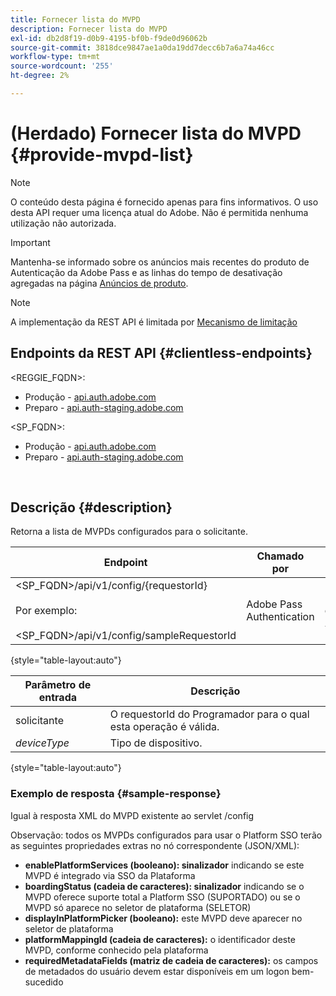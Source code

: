 ```yaml
---
title: Fornecer lista do MVPD
description: Fornecer lista do MVPD
exl-id: db2d8f19-d0b9-4195-bf0b-f9de0d96062b
source-git-commit: 3818dce9847ae1a0da19dd7decc6b7a6a74a46cc
workflow-type: tm+mt
source-wordcount: '255'
ht-degree: 2%

---
```


# (Herdado) Fornecer lista do MVPD {#provide-mvpd-list}

>[!NOTE]
>
>O conteúdo desta página é fornecido apenas para fins informativos. O uso desta API requer uma licença atual do Adobe. Não é permitida nenhuma utilização não autorizada.

>[!IMPORTANT]
>
> Mantenha-se informado sobre os anúncios mais recentes do produto de Autenticação da Adobe Pass e as linhas do tempo de desativação agregadas na página [Anúncios de produto](/help/authentication/product-announcements.md).

>[!NOTE]
>
> A implementação da REST API é limitada por [Mecanismo de limitação](/help/authentication/integration-guide-programmers/throttling-mechanism.md)

## Endpoints da REST API {#clientless-endpoints}

&lt;REGGIE_FQDN>:

* Produção - [api.auth.adobe.com](http://api.auth.adobe.com/)
* Preparo - [api.auth-staging.adobe.com](http://api.auth-staging.adobe.com/)

&lt;SP_FQDN>:

* Produção - [api.auth.adobe.com](http://api.auth.adobe.com/)
* Preparo - [api.auth-staging.adobe.com](http://api.auth-staging.adobe.com/)

</br>

## Descrição {#description}

Retorna a lista de MVPDs configurados para o solicitante.

| Endpoint | Chamado </br>por | Entrada   </br>Parâmetros | HTTP </br>Método | Resposta | Resposta HTTP </br> |
| --- | --- | --- | --- | --- | --- |
| &lt;SP_FQDN>/api/v1/config/{requestorId}</br></br>Por exemplo:</br></br>&lt;SP_FQDN>/api/v1/config/sampleRequestorId | Adobe Pass Authentication | 1. Solicitante</br>    (Componente do caminho)</br>_2.  deviceType (desaprovado)_ | GET | XML ou JSON contendo a lista de MVPDs. | 200 |

{style="table-layout:auto"}


| Parâmetro de entrada | Descrição |
| --------------- | ------------------------------------------------------------- |
| solicitante | O requestorId do Programador para o qual esta operação é válida. |
| *deviceType* | Tipo de dispositivo. |

{style="table-layout:auto"}

### Exemplo de resposta {#sample-response}

Igual à resposta XML do MVPD existente ao servlet /config

Observação: todos os MVPDs configurados para usar o Platform SSO terão as seguintes propriedades extras no nó correspondente (JSON/XML):

* **enablePlatformServices (booleano): sinalizador** indicando se este MVPD é integrado via SSO da Plataforma
* **boardingStatus (cadeia de caracteres): sinalizador** indicando se o MVPD oferece suporte total a Platform SSO (SUPORTADO) ou se o MVPD só aparece no seletor de plataforma (SELETOR)
* **displayInPlatformPicker (booleano):** este MVPD deve aparecer no seletor de plataforma
* **platformMappingId (cadeia de caracteres):** o identificador deste MVPD, conforme conhecido pela plataforma
* **requiredMetadataFields (matriz de cadeia de caracteres):** os campos de metadados do usuário devem estar disponíveis em um logon bem-sucedido
